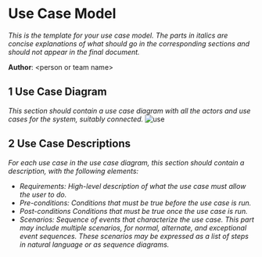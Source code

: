 [use]:https://github.com/qc-se-fall2017/370Fall17Team6/blob/master/GroupProject/Docs/UseCaseDiagram.png
# Use Case Model

*This is the template for your use case model. The parts in italics are concise explanations of what should go in the corresponding sections and should not appear in the final document.*

**Author**: \<person or team name\>

## 1 Use Case Diagram
*This section should contain a use case diagram with all the actors and use cases for the system, suitably connected.*
![use]
## 2 Use Case Descriptions

*For each use case in the use case diagram, this section should contain a description, with the following elements:*

- *Requirements: High-level description of what the use case must allow the user to do.*
- *Pre-conditions: Conditions that must be true before the use case is run.*
- *Post-conditions Conditions that must be true once the use case is run.*
- *Scenarios: Sequence of events that characterize the use case. This part may include multiple scenarios, for normal, alternate, and exceptional event sequences. These scenarios may be expressed as a list of steps in natural language or as sequence diagrams.*
